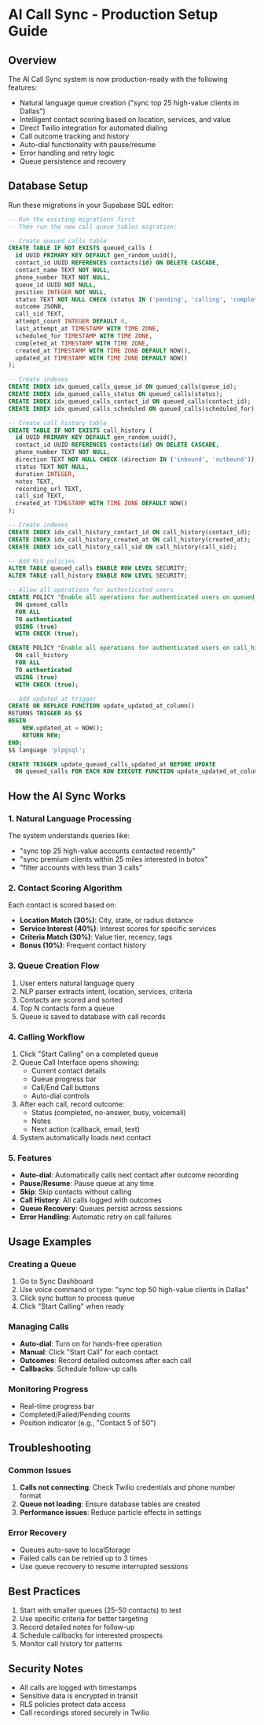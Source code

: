 # AI Call Sync - Production Setup Guide

## Overview

The AI Call Sync system is now production-ready with the following features:
- Natural language queue creation ("sync top 25 high-value clients in Dallas")
- Intelligent contact scoring based on location, services, and value
- Direct Twilio integration for automated dialing
- Call outcome tracking and history
- Auto-dial functionality with pause/resume
- Error handling and retry logic
- Queue persistence and recovery

## Database Setup

Run these migrations in your Supabase SQL editor:

```sql
-- Run the existing migrations first
-- Then run the new call queue tables migration:

-- Create queued_calls table
CREATE TABLE IF NOT EXISTS queued_calls (
  id UUID PRIMARY KEY DEFAULT gen_random_uuid(),
  contact_id UUID REFERENCES contacts(id) ON DELETE CASCADE,
  contact_name TEXT NOT NULL,
  phone_number TEXT NOT NULL,
  queue_id UUID NOT NULL,
  position INTEGER NOT NULL,
  status TEXT NOT NULL CHECK (status IN ('pending', 'calling', 'completed', 'failed')),
  outcome JSONB,
  call_sid TEXT,
  attempt_count INTEGER DEFAULT 0,
  last_attempt_at TIMESTAMP WITH TIME ZONE,
  scheduled_for TIMESTAMP WITH TIME ZONE,
  completed_at TIMESTAMP WITH TIME ZONE,
  created_at TIMESTAMP WITH TIME ZONE DEFAULT NOW(),
  updated_at TIMESTAMP WITH TIME ZONE DEFAULT NOW()
);

-- Create indexes
CREATE INDEX idx_queued_calls_queue_id ON queued_calls(queue_id);
CREATE INDEX idx_queued_calls_status ON queued_calls(status);
CREATE INDEX idx_queued_calls_contact_id ON queued_calls(contact_id);
CREATE INDEX idx_queued_calls_scheduled ON queued_calls(scheduled_for);

-- Create call_history table
CREATE TABLE IF NOT EXISTS call_history (
  id UUID PRIMARY KEY DEFAULT gen_random_uuid(),
  contact_id UUID REFERENCES contacts(id) ON DELETE CASCADE,
  phone_number TEXT NOT NULL,
  direction TEXT NOT NULL CHECK (direction IN ('inbound', 'outbound')),
  status TEXT NOT NULL,
  duration INTEGER,
  notes TEXT,
  recording_url TEXT,
  call_sid TEXT,
  created_at TIMESTAMP WITH TIME ZONE DEFAULT NOW()
);

-- Create indexes
CREATE INDEX idx_call_history_contact_id ON call_history(contact_id);
CREATE INDEX idx_call_history_created_at ON call_history(created_at);
CREATE INDEX idx_call_history_call_sid ON call_history(call_sid);

-- Add RLS policies
ALTER TABLE queued_calls ENABLE ROW LEVEL SECURITY;
ALTER TABLE call_history ENABLE ROW LEVEL SECURITY;

-- Allow all operations for authenticated users
CREATE POLICY "Enable all operations for authenticated users on queued_calls"
  ON queued_calls
  FOR ALL
  TO authenticated
  USING (true)
  WITH CHECK (true);

CREATE POLICY "Enable all operations for authenticated users on call_history"
  ON call_history
  FOR ALL
  TO authenticated
  USING (true)
  WITH CHECK (true);

-- Add updated_at trigger
CREATE OR REPLACE FUNCTION update_updated_at_column()
RETURNS TRIGGER AS $$
BEGIN
    NEW.updated_at = NOW();
    RETURN NEW;
END;
$$ language 'plpgsql';

CREATE TRIGGER update_queued_calls_updated_at BEFORE UPDATE
  ON queued_calls FOR EACH ROW EXECUTE FUNCTION update_updated_at_column();
```

## How the AI Sync Works

### 1. Natural Language Processing
The system understands queries like:
- "sync top 25 high-value accounts contacted recently"
- "sync premium clients within 25 miles interested in botox"
- "filter accounts with less than 3 calls"

### 2. Contact Scoring Algorithm
Each contact is scored based on:
- **Location Match (30%)**: City, state, or radius distance
- **Service Interest (40%)**: Interest scores for specific services
- **Criteria Match (30%)**: Value tier, recency, tags
- **Bonus (10%)**: Frequent contact history

### 3. Queue Creation Flow
1. User enters natural language query
2. NLP parser extracts intent, location, services, criteria
3. Contacts are scored and sorted
4. Top N contacts form a queue
5. Queue is saved to database with call records

### 4. Calling Workflow
1. Click "Start Calling" on a completed queue
2. Queue Call Interface opens showing:
   - Current contact details
   - Queue progress bar
   - Call/End Call buttons
   - Auto-dial controls
3. After each call, record outcome:
   - Status (completed, no-answer, busy, voicemail)
   - Notes
   - Next action (callback, email, text)
4. System automatically loads next contact

### 5. Features
- **Auto-dial**: Automatically calls next contact after outcome recording
- **Pause/Resume**: Pause queue at any time
- **Skip**: Skip contacts without calling
- **Call History**: All calls logged with outcomes
- **Queue Recovery**: Queues persist across sessions
- **Error Handling**: Automatic retry on call failures

## Usage Examples

### Creating a Queue
1. Go to Sync Dashboard
2. Use voice command or type: "sync top 50 high-value clients in Dallas"
3. Click sync button to process queue
4. Click "Start Calling" when ready

### Managing Calls
- **Auto-dial**: Turn on for hands-free operation
- **Manual**: Click "Start Call" for each contact
- **Outcomes**: Record detailed outcomes after each call
- **Callbacks**: Schedule follow-up calls

### Monitoring Progress
- Real-time progress bar
- Completed/Failed/Pending counts
- Position indicator (e.g., "Contact 5 of 50")

## Troubleshooting

### Common Issues
1. **Calls not connecting**: Check Twilio credentials and phone number format
2. **Queue not loading**: Ensure database tables are created
3. **Performance issues**: Reduce particle effects in settings

### Error Recovery
- Queues auto-save to localStorage
- Failed calls can be retried up to 3 times
- Use queue recovery to resume interrupted sessions

## Best Practices
1. Start with smaller queues (25-50 contacts) to test
2. Use specific criteria for better targeting
3. Record detailed notes for follow-up
4. Schedule callbacks for interested prospects
5. Monitor call history for patterns

## Security Notes
- All calls are logged with timestamps
- Sensitive data is encrypted in transit
- RLS policies protect data access
- Call recordings stored securely in Twilio